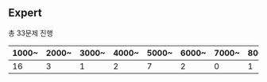 ## Expert

총 33문제 진행

1000~|2000~|3000~|4000~|5000~|6000~|7000~|8000~|9000~|10000~|11000~|12000~|
--------|--------|--------|--------|--------|--------|--------|--------|--------|--------|--------|--------|
16|3|1|2|7|2|0|1|1|0|0|0|
